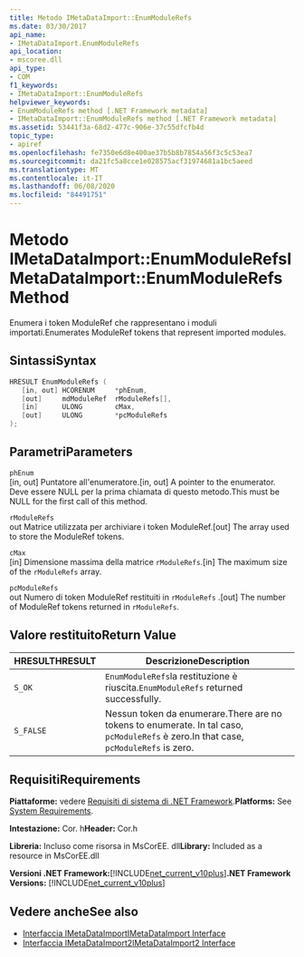 ```yaml
---
title: Metodo IMetaDataImport::EnumModuleRefs
ms.date: 03/30/2017
api_name:
- IMetaDataImport.EnumModuleRefs
api_location:
- mscoree.dll
api_type:
- COM
f1_keywords:
- IMetaDataImport::EnumModuleRefs
helpviewer_keywords:
- EnumModuleRefs method [.NET Framework metadata]
- IMetaDataImport::EnumModuleRefs method [.NET Framework metadata]
ms.assetid: 53441f3a-68d2-477c-906e-37c55dfcfb4d
topic_type:
- apiref
ms.openlocfilehash: fe7350e6d8e400ae37b5b8b7854a56f3c5c53ea7
ms.sourcegitcommit: da21fc5a8cce1e028575acf31974681a1bc5aeed
ms.translationtype: MT
ms.contentlocale: it-IT
ms.lasthandoff: 06/08/2020
ms.locfileid: "84491751"
---
```

# <a name="imetadataimportenummodulerefs-method"></a><span data-ttu-id="49bcd-102">Metodo IMetaDataImport::EnumModuleRefs</span><span class="sxs-lookup"><span data-stu-id="49bcd-102">IMetaDataImport::EnumModuleRefs Method</span></span>
<span data-ttu-id="49bcd-103">Enumera i token ModuleRef che rappresentano i moduli importati.</span><span class="sxs-lookup"><span data-stu-id="49bcd-103">Enumerates ModuleRef tokens that represent imported modules.</span></span>  
  
## <a name="syntax"></a><span data-ttu-id="49bcd-104">Sintassi</span><span class="sxs-lookup"><span data-stu-id="49bcd-104">Syntax</span></span>  
  
```cpp  
HRESULT EnumModuleRefs (  
   [in, out] HCORENUM     *phEnum,  
   [out]     mdModuleRef  rModuleRefs[],  
   [in]      ULONG        cMax,  
   [out]     ULONG        *pcModuleRefs  
);  
```  
  
## <a name="parameters"></a><span data-ttu-id="49bcd-105">Parametri</span><span class="sxs-lookup"><span data-stu-id="49bcd-105">Parameters</span></span>  
 `phEnum`  
 <span data-ttu-id="49bcd-106">[in, out] Puntatore all'enumeratore.</span><span class="sxs-lookup"><span data-stu-id="49bcd-106">[in, out] A pointer to the enumerator.</span></span> <span data-ttu-id="49bcd-107">Deve essere NULL per la prima chiamata di questo metodo.</span><span class="sxs-lookup"><span data-stu-id="49bcd-107">This must be NULL for the first call of this method.</span></span>  
  
 `rModuleRefs`  
 <span data-ttu-id="49bcd-108">out Matrice utilizzata per archiviare i token ModuleRef.</span><span class="sxs-lookup"><span data-stu-id="49bcd-108">[out] The array used to store the ModuleRef tokens.</span></span>  
  
 `cMax`  
 <span data-ttu-id="49bcd-109">[in] Dimensione massima della matrice `rModuleRefs`.</span><span class="sxs-lookup"><span data-stu-id="49bcd-109">[in] The maximum size of the `rModuleRefs` array.</span></span>  
  
 `pcModuleRefs`  
 <span data-ttu-id="49bcd-110">out Numero di token ModuleRef restituiti in `rModuleRefs` .</span><span class="sxs-lookup"><span data-stu-id="49bcd-110">[out] The number of ModuleRef tokens returned in `rModuleRefs`.</span></span>  
  
## <a name="return-value"></a><span data-ttu-id="49bcd-111">Valore restituito</span><span class="sxs-lookup"><span data-stu-id="49bcd-111">Return Value</span></span>  
  
|<span data-ttu-id="49bcd-112">HRESULT</span><span class="sxs-lookup"><span data-stu-id="49bcd-112">HRESULT</span></span>|<span data-ttu-id="49bcd-113">Descrizione</span><span class="sxs-lookup"><span data-stu-id="49bcd-113">Description</span></span>|  
|-------------|-----------------|  
|`S_OK`|<span data-ttu-id="49bcd-114">`EnumModuleRefs`la restituzione è riuscita.</span><span class="sxs-lookup"><span data-stu-id="49bcd-114">`EnumModuleRefs` returned successfully.</span></span>|  
|`S_FALSE`|<span data-ttu-id="49bcd-115">Nessun token da enumerare.</span><span class="sxs-lookup"><span data-stu-id="49bcd-115">There are no tokens to enumerate.</span></span> <span data-ttu-id="49bcd-116">In tal caso, `pcModuleRefs` è zero.</span><span class="sxs-lookup"><span data-stu-id="49bcd-116">In that case, `pcModuleRefs` is zero.</span></span>|  
  
## <a name="requirements"></a><span data-ttu-id="49bcd-117">Requisiti</span><span class="sxs-lookup"><span data-stu-id="49bcd-117">Requirements</span></span>  
 <span data-ttu-id="49bcd-118">**Piattaforme:** vedere [Requisiti di sistema di .NET Framework](../../get-started/system-requirements.md).</span><span class="sxs-lookup"><span data-stu-id="49bcd-118">**Platforms:** See [System Requirements](../../get-started/system-requirements.md).</span></span>  
  
 <span data-ttu-id="49bcd-119">**Intestazione:** Cor. h</span><span class="sxs-lookup"><span data-stu-id="49bcd-119">**Header:** Cor.h</span></span>  
  
 <span data-ttu-id="49bcd-120">**Libreria:** Incluso come risorsa in MsCorEE. dll</span><span class="sxs-lookup"><span data-stu-id="49bcd-120">**Library:** Included as a resource in MsCorEE.dll</span></span>  
  
 <span data-ttu-id="49bcd-121">**Versioni .NET Framework:**[!INCLUDE[net_current_v10plus](../../../../includes/net-current-v10plus-md.md)]</span><span class="sxs-lookup"><span data-stu-id="49bcd-121">**.NET Framework Versions:** [!INCLUDE[net_current_v10plus](../../../../includes/net-current-v10plus-md.md)]</span></span>  
  
## <a name="see-also"></a><span data-ttu-id="49bcd-122">Vedere anche</span><span class="sxs-lookup"><span data-stu-id="49bcd-122">See also</span></span>

- [<span data-ttu-id="49bcd-123">Interfaccia IMetaDataImport</span><span class="sxs-lookup"><span data-stu-id="49bcd-123">IMetaDataImport Interface</span></span>](imetadataimport-interface.md)
- [<span data-ttu-id="49bcd-124">Interfaccia IMetaDataImport2</span><span class="sxs-lookup"><span data-stu-id="49bcd-124">IMetaDataImport2 Interface</span></span>](imetadataimport2-interface.md)
